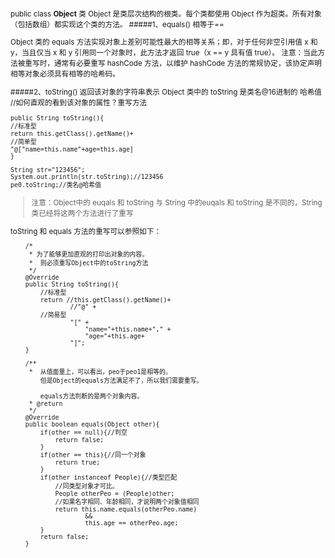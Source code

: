 <small>
  

public class **Object**
类 Object 是类层次结构的根类。每个类都使用 Object 作为超类。所有对象（包括数组）都实现这个类的方法。
#####1、equals()
相等于==

Object 类的 equals 方法实现对象上差别可能性最大的相等关系；即，对于任何非空引用值 x 和 y，当且仅当 x 和 y 引用同一个对象时，此方法才返回 true（x == y 具有值 true）。
注意：当此方法被重写时，通常有必要重写 hashCode 方法，以维护 hashCode 方法的常规协定，该协定声明相等对象必须具有相等的哈希码。

#####2、toString()
返回该对象的字符串表示
Object 类中的 toString 是类名@16进制的 哈希值
//如何直观的看到该对象的属性？重写方法
```
public String toString(){
//标准型
return this.getClass().getName()+
//简单型
"@["name=this.name"+age=this.age]
}
```
```
String str="123456";
System.out.println(str.toString);//123456
pe0.toString;//类名@哈希值

```
>注意：Object中的 euqals 和 toString 与 String 中的euqals 和 toString 是不同的，String 类已经将这两个方法进行了重写

toString 和 equals 方法的重写可以参照如下：
```
	/*
	 * 为了能够更加直观的打印出对象的内容。
	 * 	则必须重写Object中的toString方法
	 */
	@Override
	public String toString(){
		//标准型
		return //this.getClass().getName()+
				//"@" +
		//简易型
				"[" +
					"name="+this.name+"," +
					"age="+this.age+
				"]";
	}
	
	/**
	 *  从值面量上，可以看出，peo于peo1是相等的。
		但是Object的equals方法满足不了，所以我们需要重写。
		
		equals方法判断的是两个对象内容。
	 * @return
	 */
	@Override
	public boolean equals(Object other){
		if(other == null){//判空
			return false;
		}
		if(other == this){//同一个对象
			return true;
		}
		if(other instanceof People){//类型匹配
			//同类型对象才可比。
			People otherPeo = (People)other;
			//如果名字相同、年龄相同，才说明两个对象值相同
			return this.name.equals(otherPeo.name)
					&&
					this.age == otherPeo.age;
		}
		return false;
	}
```
